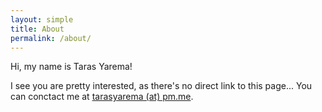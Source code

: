 ```yaml
---
layout: simple
title: About
permalink: /about/
---
```


Hi, my name is Taras Yarema! 

I see you are pretty interested, as there's no direct link to this page...
You can conctact me at [tarasyarema (at) pm.me](mailto:tarasyarema@pm.me).

